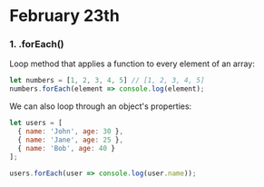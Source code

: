 # February 23th

### 1. .forEach()
Loop method that applies a function to every element of an array:

```javascript
let numbers = [1, 2, 3, 4, 5] // [1, 2, 3, 4, 5]
numbers.forEach(element => console.log(element);
```

We can also loop through an object's properties:
```javascript
let users = [
  { name: 'John', age: 30 },
  { name: 'Jane', age: 25 },
  { name: 'Bob', age: 40 }
];

users.forEach(user => console.log(user.name));
```
